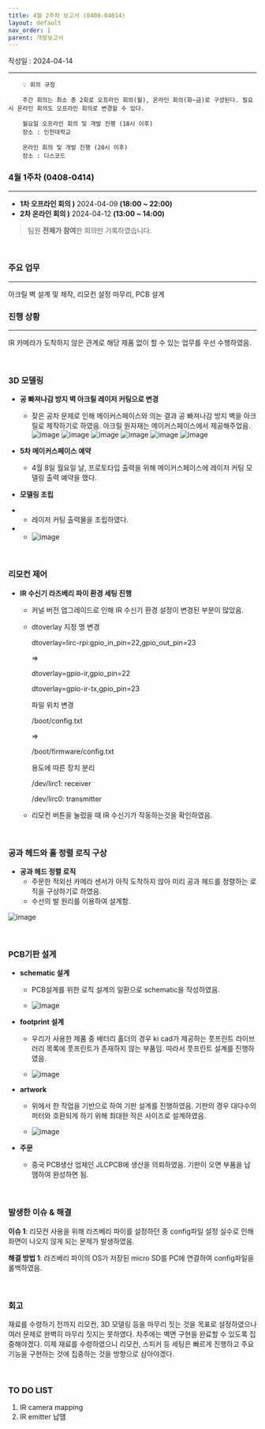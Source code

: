 ```yaml
---
title: 4월 2주차 보고서 (0408-04014)
layout: default
nav_order: 1
parent: 개발보고서
---
```


작성일 : 2024-04-14

---

```
    💡 회의 규정

    주간 회의는 최소 총 2회로 오프라인 회의(월), 온라인 회의(화~금)로 구성된다. 필요 시 온라인 회의도 오프라인 회의로 변경할 수 있다.  

    월요일 오프라인 회의 및 개발 진행 (18시 이후)
    장소 : 인천대학교

    온라인 회의 및 개발 진행 (20시 이후)
    장소 : 디스코드
```

### **4월 1주차 (0408-0414)**

---

- **1차 오프라인 회의 )** 2024-04-09 **(18:00 ~ 22:00)**
- **2차 온라인 회의 )** 2024-04-12 **(13:00 ~ 14:00)**

> 팀원 **전체가 참여**한 회의만 기록하였습니다.

<br/>

### **주요 업무**

---

아크릴 벽 설계 및 제작, 리모컨 설정 마무리, PCB 설계

### **진행 상황**

---

IR 카메라가 도착하지 않은 관계로 해당 제품 없이 할 수 있는 업무를 우선 수행하였음.

<br/>

### 3D 모델링

- **공 빠져나감 방지 벽 아크릴 레이저 커팅으로 변경**
    - 잦은 공차 문제로 인해 메이커스페이스와 의논 결과 공 빠져나감 방지 벽을 아크릴로 제작하기로 하였음. 아크릴 원자재는 메이커스페이스에서 제공해주었음.
    ![image](https://github.com/TECH-PIONEERS/tech-pioneers.github.io/assets/26852696/f681cc1d-5ecd-4012-81ba-08f5ce33727e)
    ![image](https://github.com/TECH-PIONEERS/tech-pioneers.github.io/assets/26852696/3a26a2b7-2e82-4391-9ff9-dc5f40c12314)
    ![image](https://github.com/TECH-PIONEERS/tech-pioneers.github.io/assets/26852696/0a024385-5356-4136-80fc-45d69a0680af)
    ![image](https://github.com/TECH-PIONEERS/tech-pioneers.github.io/assets/26852696/6313a544-e1c6-4998-a1cf-fe54f00c5411)
    ![image](https://github.com/TECH-PIONEERS/tech-pioneers.github.io/assets/26852696/f6a792a3-9da5-4e04-af27-fc777a886298)
    ![image](https://github.com/TECH-PIONEERS/tech-pioneers.github.io/assets/26852696/e6380290-526e-46c1-b8c6-ab54a37ff935)
        
- **5차 메이커스페이스 예약**
    - 4월 8일 월요일 날, 프로토타입 출력을 위해 메이커스페이스에 레이저 커팅 모델링 출력 예약을 했다.
 
- **모델링 조립**
-   - 레이저 커팅 출력물을 조립하였다.
-   - ![image](/public/hw.jpeg)
<br/>

### 리모컨 제어

- **IR 수신기 라즈베리 파이 환경 세팅 진행**
    - 커널 버전 업그레이드로 인해 IR 수신기 환경 설정이 변경된 부분이 많았음.
    - 
      dtoverlay 지정 명 변경
      
      dtoverlay=lirc-rpi:gpio_in_pin=22,gpio_out_pin=23
      
      =>
      
      dtoverlay=gpio-ir,gpio_pin=22
      
      dtoverlay=gpio-ir-tx,gpio_pin=23
      

      파일 위치 변경
      
      /boot/config.txt
      
      =>
      
      /boot/firmware/config.txt

      용도에 따른 장치 분리
      
      /dev/lirc1: receiver
      
      /dev/lirc0: transmitter
      
    - 리모컨 버튼을 눌렀을 때 IR 수신기가 작동하는것을 확인하였음.
    
<br/>

### 공과 헤드와 홀 정렬 로직 구상

- **공과 헤드 정렬 로직**
    - 주문한 적외선 카메라 센서가 아직 도착하지 않아 미리 공과 헤드를 정렬하는 로직을 구상하기로 하였음.
    - 수선의 발 원리를 이용하여 설계함.

![image](/public/logic.jpeg)

<br/>

### PCB기판 설게

- **schematic 설계**
  
    - PCB설계를 위한 로직 설계의 일환으로 schematic을 작성하였음.
      
    - ![image](/public/m-0409/pcb1.png)

- **footprint 설계**
  
    - 우리가 사용한 제품 중 배터리 홀더의 경우 ki cad가 제공하는 풋프린트 라이브러리 목록에 풋프린트가 존재하지 않는 부품임. 따라서 풋프린트 설계를 진행하였음.
      
    - ![image](/public/footprint.png)

- **artwork**

    - 위에서 한 작업을 기반으로 하여 기판 설계를 진행하였음. 기판의 경우 대다수의 퍼터와 호환되게 하기 위해 최대한 작은 사이즈로 설계하였음.
    
    - ![image](/public/m-0409/pcb2.png)

- **주문**
  
    - 중국 PCB생산 업체인 JLCPCB에 생산을 의뢰하였음. 기판이 오면 부품을 납땜하여 완성하면 됨.
<br/>

### 발생한 이슈 & 해결

**이슈 1**: 리모컨 사용을 위해 라즈베리 파이를 설정하던 중 config파일 설정 실수로 인해 화면이 나오지 않게 되는 문제가 발생하였음.

**해결 방법 1**: 라즈베리 파이의 OS가 저장된 micro SD를 PC에 연결하여 config파일을 롤백하였음.



<br/>

### 회고

재료를 수령하기 전까지 리모컨, 3D 모델링 등을 마무리 짓는 것을 목표로 설정하였으나 여러 문제로 완벽히 마무리 짓지는 못하였다. 차주에는 벽면 구현을 완료할 수 있도록 집중해야겠다. 이제 재료를 수령하였으니 리모컨, 스피커 등 세팅은 빠르게 진행하고 주요 기능을 구현하는 것에 집중하는 것을 방향으로 삼아야겠다.

<br/>

### TO DO LIST

1. IR camera mapping
2. IR emitter 납땜
